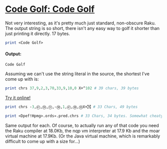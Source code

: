 [1]: https://rosettacode.org/wiki/Code_Golf:_Code_Golf

# [Code Golf: Code Golf][1]

Not very interesting, as it's pretty much just standard, non-obscure Raku. The output string is so short, there isn't any easy way to golf it shorter than just printing it directly. 17 bytes.

```perl
print <Code Golf>
```

#### Output:
```
Code Golf
```


Assuming we can't use the string literal in the source, the shortest I've come up with is:

```perl
print chrs 37,9,2,3,70,33,9,10,0 X+^102 # 39 chars, 39 bytes
```


[Try it online!](https://tio.run/##K0gtyjH7/7@gKDOvRCE5o6hYwdhcx1LHSMdYx9xAx9gYyDY00DFQiNCOMzQw@v8fAA)

```perl
print chrs -3,㊶,㉚,㉛,-㊳,1,㊶,㊳,㉜X+㉎ # 33 Chars, 49 bytes
```
```perl
print <Dpef!Hpmg>.ords».pred.chrs # 33 Chars, 34 bytes. Somewhat cheaty as it _does_ contain a string literal, but not the same literal as the output
```


Same output for each. Of course, to actually run any of that code you need the Raku compiler at 18.0Kb, the nqp vm interpreter at 17.9 Kb and the moar virtual machine at 17.9Kb. (Or the Java virtual machine, which is remarkably difficult to come up with a size for...)
